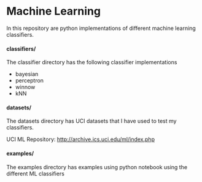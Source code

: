 # Machine Learning

In this repository are python implementations of different machine learning classifiers.

#### classifiers/
The classifier directory has the following classifier implementations
* bayesian
* perceptron
* winnow
* kNN

#### datasets/
The datasets directory has UCI datasets that I have used to test my classifiers.

UCI ML Repository: http://archive.ics.uci.edu/ml/index.php

#### examples/
The examples directory has examples using python notebook using the different ML classifiers

